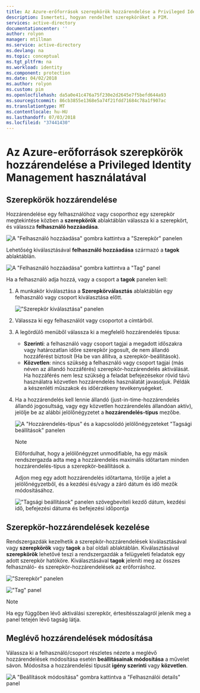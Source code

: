 ```yaml
---
title: Az Azure-erőforrások szerepkörök hozzárendelése a Privileged Identity Management használatával |} A Microsoft Docs
description: Ismerteti, hogyan rendelhet szerepköröket a PIM.
services: active-directory
documentationcenter: ''
author: rolyon
manager: mtillman
ms.service: active-directory
ms.devlang: na
ms.topic: conceptual
ms.tgt_pltfrm: na
ms.workload: identity
ms.component: protection
ms.date: 04/02/2018
ms.author: rolyon
ms.custom: pim
ms.openlocfilehash: da5a0e41c476a75f230e2d2645e7f5befd644a93
ms.sourcegitcommit: 86cb3855e1368e5a74f21fdd71684c78a1f907ac
ms.translationtype: MT
ms.contentlocale: hu-HU
ms.lasthandoff: 07/03/2018
ms.locfileid: "37441430"
---
```

# <a name="assign-roles-for-azure-resources-by-using-privileged-identity-management"></a>Az Azure-erőforrások szerepkörök hozzárendelése a Privileged Identity Management használatával

## <a name="assign-roles"></a>Szerepkörök hozzárendelése

Hozzárendelése egy felhasználóhoz vagy csoporthoz egy szerepkör megtekintése közben a **szerepkörök** ablaktáblán válassza ki a szerepkört, és válassza **felhasználó hozzáadása**. 

![A "Felhasználó hozzáadása" gombra kattintva a "Szerepkör" panelen](media/azure-pim-resource-rbac/rbac-assign-roles-1.png)

Lehetőség kiválasztásával **felhasználó hozzáadása** származó a **tagok** ablaktáblán.

![A "Felhasználó hozzáadása" gombra kattintva a "Tag" panel](media/azure-pim-resource-rbac/rbac-assign-roles-2.png)


Ha a felhasználó adja hozzá, vagy a csoport a **tagok** panelen kell: 

1. A munkakör kiválasztása a **Szerepkörválasztás** ablaktáblán egy felhasználó vagy csoport kiválasztása előtt.

   !["Szerepkör kiválasztása" panelen](media/azure-pim-resource-rbac/rbac-assign-roles-select-role.png)

2. Válassza ki egy felhasználót vagy csoportot a címtárból.

3. A legördülő menüből válassza ki a megfelelő hozzárendelés típusa: 

   - **Szerinti**: a felhasználó vagy csoport tagjai a megadott időszakra vagy határozatlan időre szerepkör jogosult, de nem állandó hozzáférést biztosít (Ha be van állítva, a szerepkör-beállítások). 
   - **Közvetlen**: nincs szükség a felhasználó vagy csoport tagjai (más néven az állandó hozzáférés) szerepkör-hozzárendelés aktiválását. Ha hozzáférés nem lesz szükség a feladat befejezésekor rövid távú használatra közvetlen hozzárendelés használatát javasoljuk. Példák a készenléti műszakok és időérzékeny tevékenységeket.

4. Ha a hozzárendelés kell lennie állandó (just-in-time-hozzárendelés állandó jogosultság, vagy egy közvetlen hozzárendelés állandóan aktív), jelölje be az alábbi jelölőnégyzetet a **hozzárendelés-típus** mezőbe.

   ![A "Hozzárendelés-típus" és a kapcsolódó jelölőnégyzeteket "Tagsági beállítások" panelen](media/azure-pim-resource-rbac/rbac-assign-roles-settings.png)

   >[!NOTE]
   >Előfordulhat, hogy a jelölőnégyzet unmodifiable, ha egy másik rendszergazda adta meg a hozzárendelés maximális időtartam minden hozzárendelés-típus a szerepkör-beállítások a.

   Adjon meg egy adott hozzárendelés időtartama, törölje a jelet a jelölőnégyzetből, és a kezdési és/vagy a záró dátum és idő mezők módosításához.

   !["Tagsági beállítások" panelen szövegbeviteli kezdő dátum, kezdési idő, befejezési dátuma és befejezési időpontja](media/azure-pim-resource-rbac/rbac-assign-roles-duration.png)


## <a name="manage-role-assignments"></a>Szerepkör-hozzárendelések kezelése

Rendszergazdák kezelhetik a szerepkör-hozzárendelések kiválasztásával vagy **szerepkörök** vagy **tagok** a bal oldali ablaktáblán. Kiválasztásával **szerepkörök** lehetővé teszi a rendszergazdák a felügyeleti feladatok egy adott szerepkör hatóköre. Kiválasztásával **tagok** jeleníti meg az összes felhasználó- és szerepkör-hozzárendelések az erőforráshoz.

!["Szerepkör" panelen](media/azure-pim-resource-rbac/rbac-assign-roles-roles.png)

!["Tag" panel](media/azure-pim-resource-rbac/rbac-assign-roles-members.png)

>[!NOTE]
Ha egy függőben lévő aktiválási szerepkör, értesítésszalagról jelenik meg a panel tetején lévő tagság látja.


## <a name="modify-existing-assignments"></a>Meglévő hozzárendelések módosítása

Válassza ki a felhasználó/csoport részletes nézete a meglévő hozzárendelések módosítása esetén **beállításainak módosítása** a művelet sávon. Módosítsa a hozzárendelési típusát **igény szerinti** vagy **közvetlen**.

![A "Beállítások módosítása" gombra kattintva a "Felhasználói details" panel](media/azure-pim-resource-rbac/rbac-assign-role-manage.png)
